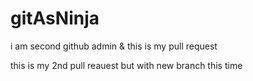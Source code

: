 # gitAsNinja

i am second github admin & this is my pull request

this is my 2nd pull reauest but with new branch this time

